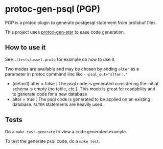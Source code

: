 # protoc-gen-psql (PGP)

PGP is a protoc plugin to generate postgesql statement from protobuf files.

This project uses [protoc-gen-star](https://github.com/lyft/protoc-gen-star) to ease code generation.

## How to use it

See `./tests/asset.proto` for example on how to use it.

Two modes are available and may be chosen by adding `alter` as a parameter in protoc command line like `--psql_out="alter:."`

- (default) alter = false : The psql code is generated considering the initial schema is empty (no table, etc.). This mode is great for readability and to generate code for a new database
- alter = true : The psql code is generated to be applied on an existing database. `ALTER` statements are heavily used.

## Tests

Do a `make test-generate` to view a code generated example.

To test the generate psql code, do a `make test`.
